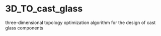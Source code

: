 # 3D_TO_cast_glass
three-dimensional topology optimization algorithm for the design of cast glass components
